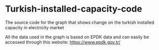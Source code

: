 # Turkish-installed-capacity-code
The source code for the graph that shows change on the turkish installed capacity in electricity market

All the data used in the graph is based on EPDK data and can easily be accessed through this website: https://www.epdk.gov.tr/

